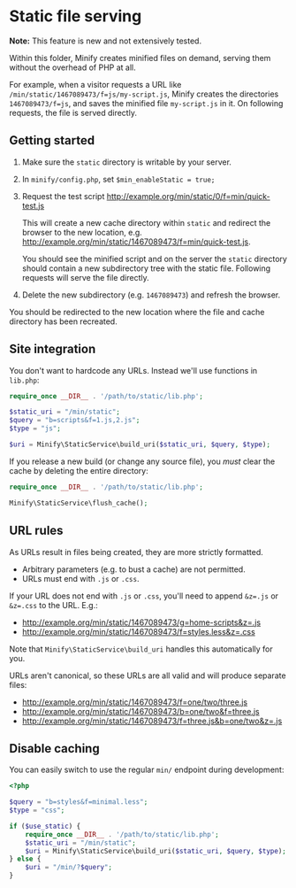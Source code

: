 
# Static file serving

**Note:** This feature is new and not extensively tested.

Within this folder, Minify creates minified files on demand, serving them without the overhead of PHP at all.

For example, when a visitor requests a URL like `/min/static/1467089473/f=js/my-script.js`, Minify creates the directories `1467089473/f=js`, and saves the minified file `my-script.js` in it. On following requests, the file is served directly.

## Getting started

1. Make sure the `static` directory is writable by your server.

2. In `minify/config.php`, set `$min_enableStatic = true;`

3. Request the test script http://example.org/min/static/0/f=min/quick-test.js

    This will create a new cache directory within `static` and redirect the browser to the new location, e.g. http://example.org/min/static/1467089473/f=min/quick-test.js.

    You should see the minified script and on the server the `static` directory should contain a new subdirectory tree with the static file. Following requests will serve the file directly.

4. Delete the new subdirectory (e.g. `1467089473`) and refresh the browser.

You should be redirected to the new location where the file and cache directory has been recreated.

## Site integration

You don't want to hardcode any URLs. Instead we'll use functions in `lib.php`:

```php
require_once __DIR__ . '/path/to/static/lib.php';

$static_uri = "/min/static";
$query = "b=scripts&f=1.js,2.js";
$type = "js";

$uri = Minify\StaticService\build_uri($static_uri, $query, $type);
```

If you release a new build (or change any source file), you *must* clear the cache by deleting the entire directory:

```php
require_once __DIR__ . '/path/to/static/lib.php';

Minify\StaticService\flush_cache();
```

## URL rules

As URLs result in files being created, they are more strictly formatted.

* Arbitrary parameters (e.g. to bust a cache) are not permitted.
* URLs must end with `.js` or `.css`.

If your URL does not end with `.js` or `.css`, you'll need to append `&z=.js` or `&z=.css` to the URL. E.g.:

* http://example.org/min/static/1467089473/g=home-scripts&z=.js
* http://example.org/min/static/1467089473/f=styles.less&z=.css

Note that `Minify\StaticService\build_uri` handles this automatically for you.

URLs aren't canonical, so these URLs are all valid and will produce separate files:

* http://example.org/min/static/1467089473/f=one/two/three.js
* http://example.org/min/static/1467089473/b=one/two&f=three.js
* http://example.org/min/static/1467089473/f=three.js&b=one/two&z=.js

## Disable caching

You can easily switch to use the regular `min/` endpoint during development:

```php
<?php

$query = "b=styles&f=minimal.less";
$type = "css";

if ($use_static) {
    require_once __DIR__ . '/path/to/static/lib.php';
    $static_uri = "/min/static";
    $uri = Minify\StaticService\build_uri($static_uri, $query, $type);
} else {
    $uri = "/min/?$query";
}
```
